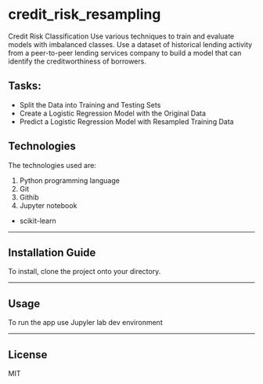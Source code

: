 # credit_risk_resampling
Credit Risk Classification
Use various techniques to train and evaluate models with imbalanced classes. Use a dataset of historical lending activity from a peer-to-peer lending services company to build a model that can identify the creditworthiness of borrowers.

## Tasks:
- Split the Data into Training and Testing Sets
- Create a Logistic Regression Model with the Original Data
- Predict a Logistic Regression Model with Resampled Training Data
## Technologies

The technologies used are:
1. Python programming language
2. Git
3. Githib
4. Jupyter notebook
- scikit-learn
---

## Installation Guide

To install, clone the project onto your directory.

---

## Usage

To run the app use Jupyler lab dev environment 

---

## License

MIT
